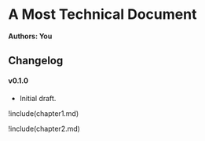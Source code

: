 # A Most Technical Document

**Authors: You**

## Changelog

#### v0.1.0

* Initial draft.

!include(chapter1.md)

!include(chapter2.md)